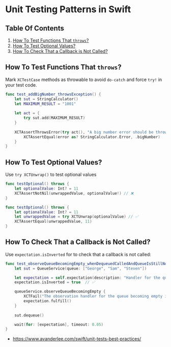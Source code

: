 # Unit Testing Patterns in Swift

## Table Of Contents
1. [How To Test Functions That `throws`?](#throws)
1. [How To Test Optional Values?](#optional_values)
1. [How To Check That a Callback is Not Called?](#not_called)

## How To Test Functions That `throws`? <a name="throws"></a>

Mark `XCTestCase` methods as throwable to avoid `do-catch` and force `try!` in your test code.

```swift
func test_addBigNumber_throwsException() {
    let sut = StringCalculator()
    let MAXIMUM_RESULT = "1001"
    
    let act = {
        try sut.add(MAXIMUM_RESULT)
    }
    
    XCTAssertThrowsError(try act(), "A big number error should be thrown") { error in // ✅
        XCTAssertEqual(error as? StringCalculator.Error, .bigNumber)
    }
}
```

## How To Test Optional Values? <a name="optional_values"></a>

Use `try XCTUnwrap()` to test optional values

```swift
func testOptional() throws {
    let optionalValue: Int? = 11
    XCTAssertNotNil(unwrappedValue, optionalValue!) // ❌
}

func testOptional() throws {
    let optionalValue: Int? = 11
    let unwrappedValue = try XCTUnwrap(optionalValue) // ✅
    XCTAssertEqual(unwrappedValue, 11)
}
```

## How To Check That a Callback is Not Called? <a name="not_called"></a>

Use `expectation.isInverted` for to check that a callback is not called:

```swift
func test_observeQueueBecomingEmpty_whenDequeuedCalledAndQueueIsStillNotEmpty_shouldNotCallObservingHandler() {
    let sut = QueueService(queue: ["George", "Sam", "Steven"])

    let expectation = self.expectation(description: "Handler for the queue becoming empty")
    expectation.isInverted = true  // ✅

    queueService.observeQueueBecomingEmpty {
        XCTFail("The observation handler for the queue becoming empty is not triggered")
        expectation.fulfill()
    }
    
    sut.dequeue()

    wait(for: [expectation], timeout: 0.05)
}
```
- https://www.avanderlee.com/swift/unit-tests-best-practices/
